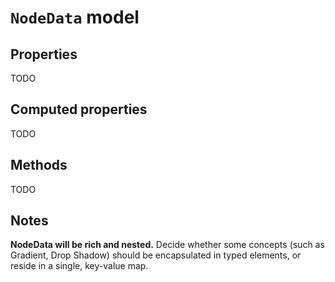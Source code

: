 # `NodeData` model

## Properties

TODO

## Computed properties

TODO

## Methods

TODO

## Notes

__NodeData will be rich and nested.__ Decide whether some concepts (such as Gradient, Drop Shadow) should be encapsulated in typed elements, or reside in a single, key-value map.
